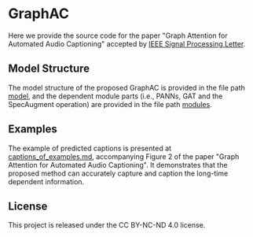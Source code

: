 # GraphAC

Here we provide the source code for the paper "Graph Attention for Automated Audio Captioning" accepted by [IEEE Signal Processing Letter]().

## Model Structure

The model structure of the proposed GraphAC is provided in the file path [model](./model/), and the dependent module parts (i.e., PANNs, GAT and the SpecAugment operation) are provided in the file path [modules](./modules/).

## Examples

The example of predicted captions is presented at [captions_of_examples.md](captions_of_examples.md), accompanying Figure 2 of the paper "Graph Attention for Automated Audio Captioning". It demonstrates that the proposed method can accurately capture and caption the long-time dependent information.

## License

This project is released under the CC BY-NC-ND 4.0 license.
